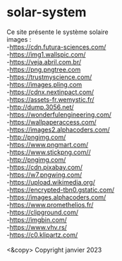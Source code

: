# solar-system
Ce site présente le système solaire
<br>
images :
<br>
-https://cdn.futura-sciences.com/
<br>
-https://img1.wallspic.com/
<br>
-https://veja.abril.com.br/
<br>
-https://png.pngtree.com
<br>
-https://trustmyscience.com/
<br>
-https://images.pling.com
<br>
-https://cdnx.nextinpact.com/
<br>
-https://assets-fr.wemystic.fr/
<br>
-http://dump.3056.net/
<br>
-https://wonderfulengineering.com/
<br>
-https://wallpaperaccess.com/
<br>
-https://images2.alphacoders.com/
<br>
-http://pngimg.com/
<br>
-https://www.pngmart.com/
<br>
-https://www.stickpng.com//
<br>
-http://pngimg.com/
<br>
-https://cdn.pixabay.com/
<br>
-https://w7.pngwing.com/
<br>
-https://upload.wikimedia.org/
<br>
-https://encrypted-tbn0.gstatic.com/
<br>
-https://images.alphacoders.com/
<br>
-https://www.promethelios.fr/
<br>
-https://clipground.com/
<br>
-https://imgbin.com/
<br>
-https://www.vhv.rs/
<br>
-https://c0.klipartz.com/
<br><br>
<&copy>
Copyright janvier 2023

